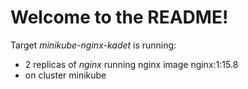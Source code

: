 
# Welcome to the README!

Target *minikube-nginx-kadet* is running:

* 2 replicas of *nginx* running nginx image nginx:1:15.8
* on cluster minikube
